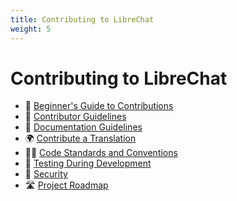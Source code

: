 ```yaml
---
title: Contributing to LibreChat
weight: 5
---
```

# Contributing to LibreChat

  * 🙌 [Beginner's Guide to Contributions](./how_to_contribute.md)
  * 🚸 [Contributor Guidelines](https://github.com/danny-avila/LibreChat/blob/main/.github/CONTRIBUTING.md) 
  * 📝 [Documentation Guidelines](documentation_guidelines.md) 
  * 🌍 [Contribute a Translation](translation_contribution.md) 
  * 🧑‍💻 [Code Standards and Conventions](coding_conventions.md) 
  * 🧪 [Testing During Development](testing.md) 
  * 🔐 [Security](https://github.com/danny-avila/LibreChat/blob/main/.github/SECURITY.md) 
  * 🛣️ [Project Roadmap](https://github.com/users/danny-avila/projects/2) 